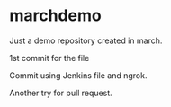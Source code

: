# marchdemo
Just a demo repository created in march.

1st commit for the file

Commit using Jenkins file and ngrok.


Another try for pull request.